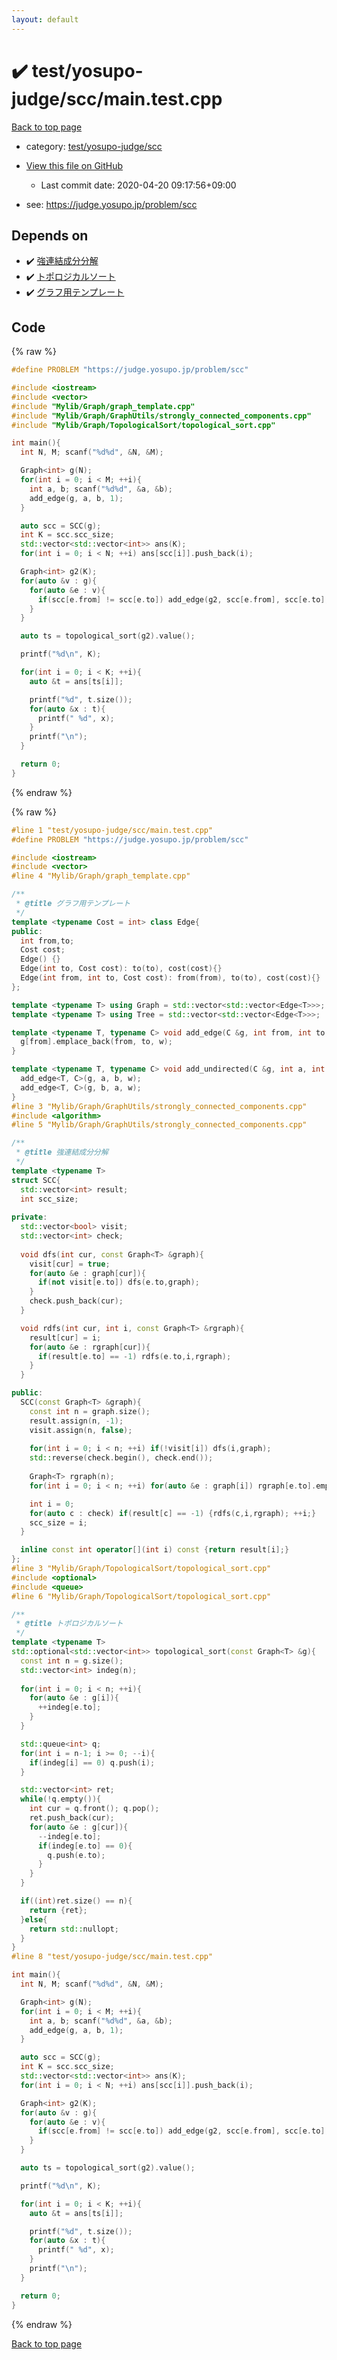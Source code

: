 ```yaml
---
layout: default
---
```


<!-- mathjax config similar to math.stackexchange -->
<script type="text/javascript" async
  src="https://cdnjs.cloudflare.com/ajax/libs/mathjax/2.7.5/MathJax.js?config=TeX-MML-AM_CHTML">
</script>
<script type="text/x-mathjax-config">
  MathJax.Hub.Config({
    TeX: { equationNumbers: { autoNumber: "AMS" }},
    tex2jax: {
      inlineMath: [ ['$','$'] ],
      processEscapes: true
    },
    "HTML-CSS": { matchFontHeight: false },
    displayAlign: "left",
    displayIndent: "2em"
  });
</script>

<script type="text/javascript" src="https://cdnjs.cloudflare.com/ajax/libs/jquery/3.4.1/jquery.min.js"></script>
<script src="https://cdn.jsdelivr.net/npm/jquery-balloon-js@1.1.2/jquery.balloon.min.js" integrity="sha256-ZEYs9VrgAeNuPvs15E39OsyOJaIkXEEt10fzxJ20+2I=" crossorigin="anonymous"></script>
<script type="text/javascript" src="../../../../assets/js/copy-button.js"></script>
<link rel="stylesheet" href="../../../../assets/css/copy-button.css" />


# :heavy_check_mark: test/yosupo-judge/scc/main.test.cpp

<a href="../../../../index.html">Back to top page</a>

* category: <a href="../../../../index.html#6ffd15f8d9c15c119e35f664edb2d617">test/yosupo-judge/scc</a>
* <a href="{{ site.github.repository_url }}/blob/master/test/yosupo-judge/scc/main.test.cpp">View this file on GitHub</a>
    - Last commit date: 2020-04-20 09:17:56+09:00


* see: <a href="https://judge.yosupo.jp/problem/scc">https://judge.yosupo.jp/problem/scc</a>


## Depends on

* :heavy_check_mark: <a href="../../../../library/Mylib/Graph/GraphUtils/strongly_connected_components.cpp.html">強連結成分分解</a>
* :heavy_check_mark: <a href="../../../../library/Mylib/Graph/TopologicalSort/topological_sort.cpp.html">トポロジカルソート</a>
* :heavy_check_mark: <a href="../../../../library/Mylib/Graph/graph_template.cpp.html">グラフ用テンプレート</a>


## Code

<a id="unbundled"></a>
{% raw %}
```cpp
#define PROBLEM "https://judge.yosupo.jp/problem/scc"

#include <iostream>
#include <vector>
#include "Mylib/Graph/graph_template.cpp"
#include "Mylib/Graph/GraphUtils/strongly_connected_components.cpp"
#include "Mylib/Graph/TopologicalSort/topological_sort.cpp"

int main(){
  int N, M; scanf("%d%d", &N, &M);

  Graph<int> g(N);
  for(int i = 0; i < M; ++i){
    int a, b; scanf("%d%d", &a, &b);
    add_edge(g, a, b, 1);
  }

  auto scc = SCC(g);
  int K = scc.scc_size;
  std::vector<std::vector<int>> ans(K);
  for(int i = 0; i < N; ++i) ans[scc[i]].push_back(i);

  Graph<int> g2(K);
  for(auto &v : g){
    for(auto &e : v){
      if(scc[e.from] != scc[e.to]) add_edge(g2, scc[e.from], scc[e.to], 1);
    }
  }

  auto ts = topological_sort(g2).value();

  printf("%d\n", K);

  for(int i = 0; i < K; ++i){
    auto &t = ans[ts[i]];

    printf("%d", t.size());
    for(auto &x : t){
      printf(" %d", x);
    }
    printf("\n");
  }

  return 0;
}

```
{% endraw %}

<a id="bundled"></a>
{% raw %}
```cpp
#line 1 "test/yosupo-judge/scc/main.test.cpp"
#define PROBLEM "https://judge.yosupo.jp/problem/scc"

#include <iostream>
#include <vector>
#line 4 "Mylib/Graph/graph_template.cpp"

/**
 * @title グラフ用テンプレート
 */
template <typename Cost = int> class Edge{
public:
  int from,to;
  Cost cost;
  Edge() {}
  Edge(int to, Cost cost): to(to), cost(cost){}
  Edge(int from, int to, Cost cost): from(from), to(to), cost(cost){}
};

template <typename T> using Graph = std::vector<std::vector<Edge<T>>>;
template <typename T> using Tree = std::vector<std::vector<Edge<T>>>;

template <typename T, typename C> void add_edge(C &g, int from, int to, T w = 1){
  g[from].emplace_back(from, to, w);
}

template <typename T, typename C> void add_undirected(C &g, int a, int b, T w = 1){
  add_edge<T, C>(g, a, b, w);
  add_edge<T, C>(g, b, a, w);
}
#line 3 "Mylib/Graph/GraphUtils/strongly_connected_components.cpp"
#include <algorithm>
#line 5 "Mylib/Graph/GraphUtils/strongly_connected_components.cpp"

/**
 * @title 強連結成分分解
 */
template <typename T>
struct SCC{
  std::vector<int> result;
  int scc_size;
  
private:
  std::vector<bool> visit;
  std::vector<int> check;
  
  void dfs(int cur, const Graph<T> &graph){
    visit[cur] = true;
    for(auto &e : graph[cur]){
      if(not visit[e.to]) dfs(e.to,graph);
    }
    check.push_back(cur);
  }

  void rdfs(int cur, int i, const Graph<T> &rgraph){
    result[cur] = i;
    for(auto &e : rgraph[cur]){
      if(result[e.to] == -1) rdfs(e.to,i,rgraph);
    }
  }

public:
  SCC(const Graph<T> &graph){
    const int n = graph.size();
    result.assign(n, -1);
    visit.assign(n, false);
    
    for(int i = 0; i < n; ++i) if(!visit[i]) dfs(i,graph);
    std::reverse(check.begin(), check.end());
    
    Graph<T> rgraph(n);
    for(int i = 0; i < n; ++i) for(auto &e : graph[i]) rgraph[e.to].emplace_back(e.to, e.from, e.cost);

    int i = 0;
    for(auto c : check) if(result[c] == -1) {rdfs(c,i,rgraph); ++i;}
    scc_size = i;
  }

  inline const int operator[](int i) const {return result[i];}
};
#line 3 "Mylib/Graph/TopologicalSort/topological_sort.cpp"
#include <optional>
#include <queue>
#line 6 "Mylib/Graph/TopologicalSort/topological_sort.cpp"

/**
 * @title トポロジカルソート
 */
template <typename T>
std::optional<std::vector<int>> topological_sort(const Graph<T> &g){
  const int n = g.size();
  std::vector<int> indeg(n);
  
  for(int i = 0; i < n; ++i){
    for(auto &e : g[i]){
      ++indeg[e.to];
    }
  }

  std::queue<int> q;
  for(int i = n-1; i >= 0; --i){
    if(indeg[i] == 0) q.push(i);
  }

  std::vector<int> ret;
  while(!q.empty()){
    int cur = q.front(); q.pop();
    ret.push_back(cur);
    for(auto &e : g[cur]){
      --indeg[e.to];
      if(indeg[e.to] == 0){
        q.push(e.to);
      }
    }
  }

  if((int)ret.size() == n){
    return {ret};
  }else{
    return std::nullopt;
  }
}
#line 8 "test/yosupo-judge/scc/main.test.cpp"

int main(){
  int N, M; scanf("%d%d", &N, &M);

  Graph<int> g(N);
  for(int i = 0; i < M; ++i){
    int a, b; scanf("%d%d", &a, &b);
    add_edge(g, a, b, 1);
  }

  auto scc = SCC(g);
  int K = scc.scc_size;
  std::vector<std::vector<int>> ans(K);
  for(int i = 0; i < N; ++i) ans[scc[i]].push_back(i);

  Graph<int> g2(K);
  for(auto &v : g){
    for(auto &e : v){
      if(scc[e.from] != scc[e.to]) add_edge(g2, scc[e.from], scc[e.to], 1);
    }
  }

  auto ts = topological_sort(g2).value();

  printf("%d\n", K);

  for(int i = 0; i < K; ++i){
    auto &t = ans[ts[i]];

    printf("%d", t.size());
    for(auto &x : t){
      printf(" %d", x);
    }
    printf("\n");
  }

  return 0;
}

```
{% endraw %}

<a href="../../../../index.html">Back to top page</a>

